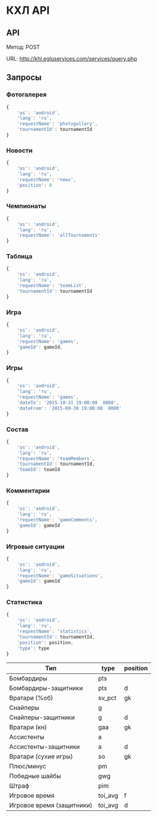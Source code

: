 # КХЛ API
## API
Метод: POST

URL: http://khl.egluservices.com/services/query.php
## Запросы
### Фотогалерея
```javascript
{
    'os': 'android',
    'lang': 'ru',
    'requestName': 'photogallery',
    'tournamentId': tournamentId
}
```
### Новости
```javascript
{
    'os': 'android',
    'lang': 'ru',
    'requestName': 'news',
    'position': 0
}
```
### Чемпионаты
```javascript
{
    'os': 'android',
    'lang': 'ru',
    'requestName': 'allTournaments'
}
```
### Таблица
```javascript
{
    'os': 'android',
    'lang': 'ru',
    'requestName': 'teamList',
    'tournamentId': tournamentId
}
```
### Игра
```javascript
{
    'os': 'android',
    'lang': 'ru',
    'requestName': 'games',
    'gameId': gameId,
}
```
### Игры
```javascript
{
    'os': 'android',
    'lang': 'ru',
    'requestName': 'games',
    'dateTo': '2015-10-31 19:00:00  0000',
    'dateFrom': '2015-09-30 19:00:00  0000'
}
```
### Состав
```javascript
{
    'os': 'android',
    'lang': 'ru',
    'requestName': 'teamMembers',
    'tournamentId': tournamentId,
    'teamId': teamId
}
```
### Комментарии
```javascript
{
    'os': 'android',
    'lang': 'ru',
    'requestName': 'gameComments',
    'gameId': gameId
}
```
### Игровые ситуации
```javascript
{
    'os': 'android',
    'lang': 'ru',
    'requestName': 'gameSituations',
    'gameId': gameId
}
```
### Статистика
```javascript
{
    'os': 'android',
    'lang': 'ru',
    'requestName': 'statistics',
    'tournamentId': tournamentId,
    'position': position,
    'type': type
}
```
Тип | type | position
--- | --- | ---
Бомбардиры | pts |
Бомбардиры-защитники | pts | d
Вратари (%об) | sv_pct | gk
Снайперы | g | 
Снайперы-защитники | g | d
Вратари (кн) | gaa | gk
Ассистенты | a | 
Ассистенты-защитники | a | d
Вратари (сухие игры) | so | gk
Плюс/минус | pm | 
Победные шайбы | gwg | 
Штраф | pim | 
Игровое время | toi_avg | f
Игровое время (защитники) | toi_avg | d
